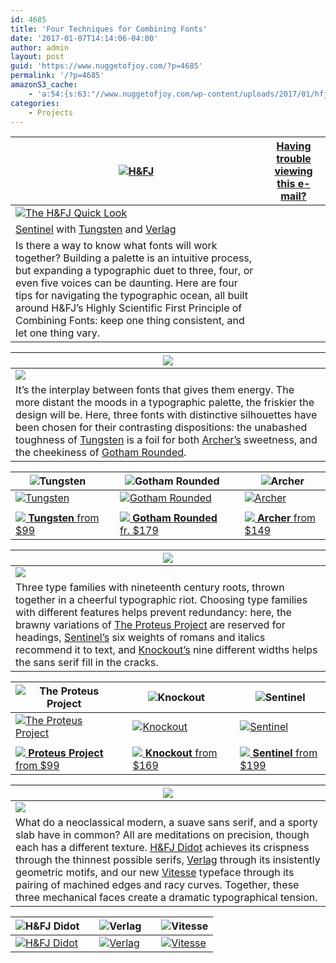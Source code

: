 ```yaml
---
id: 4685
title: 'Four Techniques for Combining Fonts'
date: '2017-01-07T14:14:06-04:00'
author: admin
layout: post
guid: 'https://www.nuggetofjoy.com/?p=4685'
permalink: '/?p=4685'
amazonS3_cache:
    - 'a:54:{s:63:"//www.nuggetofjoy.com/wp-content/uploads/2017/01/hfj_logo-c.gif";a:2:{s:2:"id";s:4:"4687";s:11:"source_type";s:13:"media-library";}s:84:"//image-control-storage.s3.amazonaws.com/blog-images/2017/01/27184804/hfj_logo-c.gif";a:2:{s:2:"id";s:4:"4687";s:11:"source_type";s:13:"media-library";}s:65:"//www.nuggetofjoy.com/wp-content/uploads/2017/01/hfj_header-c.gif";a:2:{s:2:"id";s:4:"4688";s:11:"source_type";s:13:"media-library";}s:86:"//image-control-storage.s3.amazonaws.com/blog-images/2017/01/27184803/hfj_header-c.gif";a:2:{s:2:"id";s:4:"4688";s:11:"source_type";s:13:"media-library";}s:62:"//www.nuggetofjoy.com/wp-content/uploads/2017/01/title-wit.gif";a:2:{s:2:"id";s:4:"4689";s:11:"source_type";s:13:"media-library";}s:83:"//image-control-storage.s3.amazonaws.com/blog-images/2017/01/27184802/title-wit.gif";a:2:{s:2:"id";s:4:"4689";s:11:"source_type";s:13:"media-library";}s:54:"//www.nuggetofjoy.com/wp-content/uploads/2017/01/1.gif";a:2:{s:2:"id";s:4:"4690";s:11:"source_type";s:13:"media-library";}s:75:"//image-control-storage.s3.amazonaws.com/blog-images/2017/01/27184801/1.gif";a:2:{s:2:"id";s:4:"4690";s:11:"source_type";s:13:"media-library";}s:65:"//www.nuggetofjoy.com/wp-content/uploads/2017/01/adj-tungsten.gif";a:2:{s:2:"id";s:4:"4691";s:11:"source_type";s:13:"media-library";}s:86:"//image-control-storage.s3.amazonaws.com/blog-images/2017/01/27184759/adj-tungsten.gif";a:2:{s:2:"id";s:4:"4691";s:11:"source_type";s:13:"media-library";}s:66:"//www.nuggetofjoy.com/wp-content/uploads/2017/01/adj-gothamRnd.gif";a:2:{s:2:"id";s:4:"4692";s:11:"source_type";s:13:"media-library";}s:87:"//image-control-storage.s3.amazonaws.com/blog-images/2017/01/27184758/adj-gothamRnd.gif";a:2:{s:2:"id";s:4:"4692";s:11:"source_type";s:13:"media-library";}s:63:"//www.nuggetofjoy.com/wp-content/uploads/2017/01/adj-archer.gif";a:2:{s:2:"id";s:4:"4693";s:11:"source_type";s:13:"media-library";}s:84:"//image-control-storage.s3.amazonaws.com/blog-images/2017/01/27184757/adj-archer.gif";a:2:{s:2:"id";s:4:"4693";s:11:"source_type";s:13:"media-library";}s:66:"//www.nuggetofjoy.com/wp-content/uploads/2017/01/spec-tungsten.gif";a:2:{s:2:"id";s:4:"4694";s:11:"source_type";s:13:"media-library";}s:87:"//image-control-storage.s3.amazonaws.com/blog-images/2017/01/27184756/spec-tungsten.gif";a:2:{s:2:"id";s:4:"4694";s:11:"source_type";s:13:"media-library";}s:67:"//www.nuggetofjoy.com/wp-content/uploads/2017/01/spec-gothamRnd.gif";a:2:{s:2:"id";s:4:"4695";s:11:"source_type";s:13:"media-library";}s:88:"//image-control-storage.s3.amazonaws.com/blog-images/2017/01/27184755/spec-gothamRnd.gif";a:2:{s:2:"id";s:4:"4695";s:11:"source_type";s:13:"media-library";}s:64:"//www.nuggetofjoy.com/wp-content/uploads/2017/01/spec-archer.gif";a:2:{s:2:"id";s:4:"4696";s:11:"source_type";s:13:"media-library";}s:85:"//image-control-storage.s3.amazonaws.com/blog-images/2017/01/27184754/spec-archer.gif";a:2:{s:2:"id";s:4:"4696";s:11:"source_type";s:13:"media-library";}s:58:"//www.nuggetofjoy.com/wp-content/uploads/2017/01/arrow.gif";a:2:{s:2:"id";s:4:"4697";s:11:"source_type";s:13:"media-library";}s:79:"//image-control-storage.s3.amazonaws.com/blog-images/2017/01/27184753/arrow.gif";a:2:{s:2:"id";s:4:"4697";s:11:"source_type";s:13:"media-library";}s:65:"//www.nuggetofjoy.com/wp-content/uploads/2017/01/title-energy.gif";a:2:{s:2:"id";s:4:"4698";s:11:"source_type";s:13:"media-library";}s:86:"//image-control-storage.s3.amazonaws.com/blog-images/2017/01/27184753/title-energy.gif";a:2:{s:2:"id";s:4:"4698";s:11:"source_type";s:13:"media-library";}s:54:"//www.nuggetofjoy.com/wp-content/uploads/2017/01/2.gif";a:2:{s:2:"id";s:4:"4699";s:11:"source_type";s:13:"media-library";}s:75:"//image-control-storage.s3.amazonaws.com/blog-images/2017/01/27184751/2.gif";a:2:{s:2:"id";s:4:"4699";s:11:"source_type";s:13:"media-library";}s:64:"//www.nuggetofjoy.com/wp-content/uploads/2017/01/adj-proteus.gif";a:2:{s:2:"id";s:4:"4700";s:11:"source_type";s:13:"media-library";}s:85:"//image-control-storage.s3.amazonaws.com/blog-images/2017/01/27184750/adj-proteus.gif";a:2:{s:2:"id";s:4:"4700";s:11:"source_type";s:13:"media-library";}s:65:"//www.nuggetofjoy.com/wp-content/uploads/2017/01/adj-knockout.gif";a:2:{s:2:"id";s:4:"4701";s:11:"source_type";s:13:"media-library";}s:86:"//image-control-storage.s3.amazonaws.com/blog-images/2017/01/27184749/adj-knockout.gif";a:2:{s:2:"id";s:4:"4701";s:11:"source_type";s:13:"media-library";}s:65:"//www.nuggetofjoy.com/wp-content/uploads/2017/01/adj-sentinel.gif";a:2:{s:2:"id";s:4:"4702";s:11:"source_type";s:13:"media-library";}s:86:"//image-control-storage.s3.amazonaws.com/blog-images/2017/01/27184748/adj-sentinel.gif";a:2:{s:2:"id";s:4:"4702";s:11:"source_type";s:13:"media-library";}s:65:"//www.nuggetofjoy.com/wp-content/uploads/2017/01/spec-proteus.gif";a:2:{s:2:"id";s:4:"4703";s:11:"source_type";s:13:"media-library";}s:86:"//image-control-storage.s3.amazonaws.com/blog-images/2017/01/27184747/spec-proteus.gif";a:2:{s:2:"id";s:4:"4703";s:11:"source_type";s:13:"media-library";}s:66:"//www.nuggetofjoy.com/wp-content/uploads/2017/01/spec-knockout.gif";a:2:{s:2:"id";s:4:"4704";s:11:"source_type";s:13:"media-library";}s:87:"//image-control-storage.s3.amazonaws.com/blog-images/2017/01/27184746/spec-knockout.gif";a:2:{s:2:"id";s:4:"4704";s:11:"source_type";s:13:"media-library";}s:66:"//www.nuggetofjoy.com/wp-content/uploads/2017/01/spec-sentinel.gif";a:2:{s:2:"id";s:4:"4705";s:11:"source_type";s:13:"media-library";}s:87:"//image-control-storage.s3.amazonaws.com/blog-images/2017/01/27184745/spec-sentinel.gif";a:2:{s:2:"id";s:4:"4705";s:11:"source_type";s:13:"media-library";}s:64:"//www.nuggetofjoy.com/wp-content/uploads/2017/01/title-poise.gif";a:2:{s:2:"id";s:4:"4706";s:11:"source_type";s:13:"media-library";}s:85:"//image-control-storage.s3.amazonaws.com/blog-images/2017/01/27184745/title-poise.gif";a:2:{s:2:"id";s:4:"4706";s:11:"source_type";s:13:"media-library";}s:54:"//www.nuggetofjoy.com/wp-content/uploads/2017/01/3.gif";a:2:{s:2:"id";s:4:"4707";s:11:"source_type";s:13:"media-library";}s:75:"//image-control-storage.s3.amazonaws.com/blog-images/2017/01/27184743/3.gif";a:2:{s:2:"id";s:4:"4707";s:11:"source_type";s:13:"media-library";}s:62:"//www.nuggetofjoy.com/wp-content/uploads/2017/01/adj-didot.gif";a:2:{s:2:"id";s:4:"4708";s:11:"source_type";s:13:"media-library";}s:83:"//image-control-storage.s3.amazonaws.com/blog-images/2017/01/27184742/adj-didot.gif";a:2:{s:2:"id";s:4:"4708";s:11:"source_type";s:13:"media-library";}s:63:"//www.nuggetofjoy.com/wp-content/uploads/2017/01/adj-verlag.gif";a:2:{s:2:"id";s:4:"4709";s:11:"source_type";s:13:"media-library";}s:84:"//image-control-storage.s3.amazonaws.com/blog-images/2017/01/27184740/adj-verlag.gif";a:2:{s:2:"id";s:4:"4709";s:11:"source_type";s:13:"media-library";}s:64:"//www.nuggetofjoy.com/wp-content/uploads/2017/01/adj-vitesse.gif";a:2:{s:2:"id";s:4:"4710";s:11:"source_type";s:13:"media-library";}s:85:"//image-control-storage.s3.amazonaws.com/blog-images/2017/01/27184738/adj-vitesse.gif";a:2:{s:2:"id";s:4:"4710";s:11:"source_type";s:13:"media-library";}s:63:"//www.nuggetofjoy.com/wp-content/uploads/2017/01/spec-didot.gif";a:2:{s:2:"id";s:4:"4711";s:11:"source_type";s:13:"media-library";}s:84:"//image-control-storage.s3.amazonaws.com/blog-images/2017/01/27184737/spec-didot.gif";a:2:{s:2:"id";s:4:"4711";s:11:"source_type";s:13:"media-library";}s:64:"//www.nuggetofjoy.com/wp-content/uploads/2017/01/spec-verlag.gif";a:2:{s:2:"id";s:4:"4712";s:11:"source_type";s:13:"media-library";}s:85:"//image-control-storage.s3.amazonaws.com/blog-images/2017/01/27184736/spec-verlag.gif";a:2:{s:2:"id";s:4:"4712";s:11:"source_type";s:13:"media-library";}s:65:"//www.nuggetofjoy.com/wp-content/uploads/2017/01/spec-vitesse.gif";a:2:{s:2:"id";s:4:"4713";s:11:"source_type";s:13:"media-library";}s:86:"//image-control-storage.s3.amazonaws.com/blog-images/2017/01/27184735/spec-vitesse.gif";a:2:{s:2:"id";s:4:"4713";s:11:"source_type";s:13:"media-library";}}'
categories:
    - Projects
---
```


| [![H&FJ](https://image-control-storage.s3.amazonaws.com/blog-images/2017/01/27184804/hfj_logo-c.gif)](http://www.typography.com/home/index.php?affiliateID=63&track=001) | [Having trouble viewing this e-mail?](http://www.typography.com/email/2010_03/index.htm) |
|---|---|
| [![The H&FJ Quick Look](https://image-control-storage.s3.amazonaws.com/blog-images/2017/01/27184803/hfj_header-c.gif)](http://www.typography.com/home/index.php?affiliateID=63&track=002) |
| [Sentinel](http://www.typography.com/fonts/font_overview.php?productLineID=100034&affiliateID=63&track=003) with [Tungsten](http://www.typography.com/fonts/font_overview.php?productLineID=100035&affiliateID=63&track=004) and [Verlag](http://www.typography.com/fonts/font_overview.php?productLineID=100009&affiliateID=63&track=005) |
| Is there a way to know what fonts will work together? Building a palette is an intuitive process, but expanding a typographic duet to three, four, or even five voices can be daunting. Here are four tips for navigating the typographic ocean, all built around H&amp;FJ’s Highly Scientific First Principle of Combining Fonts: keep one thing consistent, and let one thing vary. |

| ![](https://image-control-storage.s3.amazonaws.com/blog-images/2017/01/27184802/title-wit.gif) |
|---|
| ![](https://image-control-storage.s3.amazonaws.com/blog-images/2017/01/27184801/1.gif) |
| It’s the interplay between fonts that gives them energy. The more distant the moods in a typographic palette, the friskier the design will be. Here, three fonts with distinctive silhouettes have been chosen for their contrasting dispositions: the unabashed toughness of [Tungsten](http://www.typography.com/fonts/font_overview.php?productLineID=100035&affiliateID=63&track=006) is a foil for both [Archer’s](http://www.typography.com/fonts/font_overview.php?productLineID=100033&affiliateID=63&track=007) sweetness, and the cheekiness of [Gotham Rounded](http://www.typography.com/fonts/font_overview.php?productLineID=100030&affiliateID=63&track=008). |

| ![Tungsten](https://image-control-storage.s3.amazonaws.com/blog-images/2017/01/27184759/adj-tungsten.gif) |  | ![Gotham Rounded](https://image-control-storage.s3.amazonaws.com/blog-images/2017/01/27184758/adj-gothamRnd.gif) |  | ![Archer](https://image-control-storage.s3.amazonaws.com/blog-images/2017/01/27184757/adj-archer.gif) |
|---|---|---|---|---|
| [![Tungsten](https://image-control-storage.s3.amazonaws.com/blog-images/2017/01/27184756/spec-tungsten.gif)](http://www.typography.com/fonts/font_overview.php?productLineID=100035&affiliateID=63&track=009) |  | [![Gotham Rounded](https://image-control-storage.s3.amazonaws.com/blog-images/2017/01/27184755/spec-gothamRnd.gif)](http://www.typography.com/fonts/font_overview.php?productLineID=100030&affiliateID=63&track=010) |  | [![Archer](https://image-control-storage.s3.amazonaws.com/blog-images/2017/01/27184754/spec-archer.gif)](http://www.typography.com/fonts/font_overview.php?productLineID=100033&affiliateID=63&track=011) |
|  |
| [![](https://image-control-storage.s3.amazonaws.com/blog-images/2017/01/27184753/arrow.gif) **Tungsten** from $99](http://www.typography.com/fonts/font_overview.php?productLineID=100035&affiliateID=63&track=012) |  | [![](https://image-control-storage.s3.amazonaws.com/blog-images/2017/01/27184753/arrow.gif) **Gotham Rounded** fr. $179](http://www.typography.com/fonts/font_overview.php?productLineID=100030&affiliateID=63&track=013) |  | [![](https://image-control-storage.s3.amazonaws.com/blog-images/2017/01/27184753/arrow.gif) **Archer** from $149](http://www.typography.com/fonts/font_overview.php?productLineID=100033&affiliateID=63&track=014) |

| ![](https://image-control-storage.s3.amazonaws.com/blog-images/2017/01/27184753/title-energy.gif) |
|---|
| ![](https://image-control-storage.s3.amazonaws.com/blog-images/2017/01/27184751/2.gif) |
| Three type families with nineteenth century roots, thrown together in a cheerful typographic riot. Choosing type families with different features helps prevent redundancy: here, the brawny variations of [The Proteus Project](http://www.typography.com/fonts/font_overview.php?productLineID=100019&affiliateID=63&track=015) are reserved for headings, [Sentinel’s](http://www.typography.com/fonts/font_overview.php?productLineID=100034&affiliateID=63&track=016) six weights of romans and italics recommend it to text, and [Knockout’s](http://www.typography.com/fonts/font_overview.php?productLineID=100013&affiliateID=63&track=017) nine different widths helps the sans serif fill in the cracks. |

| ![The Proteus Project](https://image-control-storage.s3.amazonaws.com/blog-images/2017/01/27184750/adj-proteus.gif) |  | ![Knockout](https://image-control-storage.s3.amazonaws.com/blog-images/2017/01/27184749/adj-knockout.gif) |  | ![Sentinel](https://image-control-storage.s3.amazonaws.com/blog-images/2017/01/27184748/adj-sentinel.gif) |
|---|---|---|---|---|
| [![The Proteus Project](https://image-control-storage.s3.amazonaws.com/blog-images/2017/01/27184747/spec-proteus.gif)](http://www.typography.com/fonts/font_overview.php?productLineID=100019&affiliateID=63&track=018) |  | [![Knockout](https://image-control-storage.s3.amazonaws.com/blog-images/2017/01/27184746/spec-knockout.gif)](http://www.typography.com/fonts/font_overview.php?productLineID=100013&affiliateID=63&track=019) |  | [![Sentinel](https://image-control-storage.s3.amazonaws.com/blog-images/2017/01/27184745/spec-sentinel.gif)](http://www.typography.com/fonts/font_overview.php?productLineID=100034&affiliateID=63&track=020) |
|  |
| [![](https://image-control-storage.s3.amazonaws.com/blog-images/2017/01/27184753/arrow.gif) **Proteus Project** from $99](http://www.typography.com/fonts/font_overview.php?productLineID=100019&affiliateID=63&track=021) |  | [![](https://image-control-storage.s3.amazonaws.com/blog-images/2017/01/27184753/arrow.gif) **Knockout** from $169](http://www.typography.com/fonts/font_overview.php?productLineID=100013&affiliateID=63&track=022) |  | [![](https://image-control-storage.s3.amazonaws.com/blog-images/2017/01/27184753/arrow.gif) **Sentinel** from $199](http://www.typography.com/fonts/font_overview.php?productLineID=100034&affiliateID=63&track=023) |

| ![](https://image-control-storage.s3.amazonaws.com/blog-images/2017/01/27184745/title-poise.gif) |
|---|
| ![](https://image-control-storage.s3.amazonaws.com/blog-images/2017/01/27184743/3.gif) |
| What do a neoclassical modern, a suave sans serif, and a sporty slab have in common? All are meditations on precision, though each has a different texture. [H&amp;FJ Didot](http://www.typography.com/fonts/font_overview.php?productLineID=100004&affiliateID=63&track=024) achieves its crispness through the thinnest possible serifs, [Verlag](http://www.typography.com/fonts/font_overview.php?productLineID=100009&affiliateID=63&track=025) through its insistently geometric motifs, and our new [Vitesse](http://www.typography.com/fonts/font_overview.php?productLineID=100036&affiliateID=63&track=026) typeface through its pairing of machined edges and racy curves. Together, these three mechanical faces create a dramatic typographical tension. |

| ![H&FJ Didot](https://image-control-storage.s3.amazonaws.com/blog-images/2017/01/27184742/adj-didot.gif) |  | ![Verlag](https://image-control-storage.s3.amazonaws.com/blog-images/2017/01/27184740/adj-verlag.gif) |  | ![Vitesse](https://image-control-storage.s3.amazonaws.com/blog-images/2017/01/27184738/adj-vitesse.gif) |
|---|---|---|---|---|
| [![H&FJ Didot](https://image-control-storage.s3.amazonaws.com/blog-images/2017/01/27184737/spec-didot.gif)](http://www.typography.com/fonts/font_overview.php?productLineID=100004&affiliateID=63&track=027) |  | [![Verlag](https://image-control-storage.s3.amazonaws.com/blog-images/2017/01/27184736/spec-verlag.gif)](http://www.typography.com/fonts/font_overview.php?productLineID=100009&affiliateID=63&track=028) |  | [![Vitesse](https://image-control-storage.s3.amazonaws.com/blog-images/2017/01/27184735/spec-vitesse.gif)](http://www.typography.com/fonts/font_overview.php?productLineID=100036&affiliateID=63&track=029) |